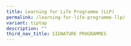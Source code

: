 ```yaml
---
title: Learning for Life Programme (LLP)
permalink: /learning-for-life-programme-llp/
variant: tiptap
description: ""
third_nav_title: SIGNATURE PROGRAMMES
---
```

<p></p>